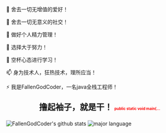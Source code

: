 🔭 舍去一切无增值的爱好！

🌱 舍去一切无意义的社交！

👯 做好个人精力管理！

🤔 选择大于努力！

💬 空杯心态进行学习！

📫 身为技术人，狂热技术，理所应当！
 
⚡ 我是FallenGodCoder，一名java全栈工程师！

<p style="font-size:22px;font-weight:bold;text-align:center;">撸起袖子，就是干！
    <span style="font-size:10px;color:red">public static void main(...</span>
</p>

![FallenGodCoder's github stats](https://github-readme-stats.vercel.app/api?username=FallenGodCoder&hide_title=false&hide_border=true&show_icons=true&include_all_commits=true&line_height=21&bg_color=0,EC6C6C,FFD479,FFFC79,73FA79&theme=graywhite&locale=cn)
![major language](https://github-readme-stats.vercel.app/api/top-langs/?username=FallenGodCoder&hide_title=false&hide_border=true&layout=compact&bg_color=0,73FA79,73FDFF,D783FF&theme=graywhite&locale=cn)
